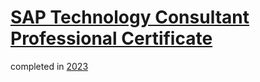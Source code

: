 # [SAP Technology Consultant Professional Certificate](https://www.coursera.org/professional-certificates/sap-technology-consultant)
completed in [2023](https://www.coursera.org/account/accomplishments/professional-cert/BWAUEZ7FWL86)
